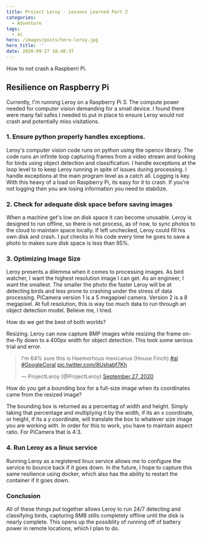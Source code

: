 ```yaml
---
title: Project Leroy - Lessons Learned Part 2
categories:
  - Adventure
tags:
  - ai
hero: /images/posts/hero-leroy.jpg
hero_title: ''
date: 2020-09-27 18:48:37
---
```


<!-- more -->


How to not crash a Raspberri Pi.

<!-- more -->
## Resilience on Raspberry Pi
Currently, I'm running Leroy on a Raspberry Pi 3.  The compute power needed for computer vision demanding for a small device.  I found there were many fail safes I needed to put in place to ensure Leroy would not crash and potentially miss visitations. 

### 1. Ensure python properly handles exceptions.
Leroy's computer vision code runs on python using the opencv library.  The code runs an infinite loop capturing frames from a video stream and looking for birds using object detection and classification.  I handle exceptions at the loop level to to keep Leroy running in spite of issues during processing.  I handle exceptions at the main program level as a catch all.  Logging is key.  With this heavy of a load on Raspberry Pi, its easy for it to crash.  If you're not logging then you are losing information you need to stabilize.  

### 2. Check for adequate disk space before saving images
When a machine get's low on disk space it can become unusable.  Leroy is designed to run offline, so there is not process, as of now, to sync photos to the cloud to maintain space locally.  If left unchecked, Leroy could fill his own disk and crash.  I put checks in his code every time he goes to save a photo to makes sure disk space is less than 95%.

### 3. Optimizing Image Size
Leroy presents a dilemma when it comes to processing images.  As bird watcher, I want the highest resolution image I can get.  As an engineer, I want the smallest.  The smaller the photo the faster Leroy will be at detecting birds and less prone to crashing under the stress of data processing.  PiCamera version 1 is a 5 megapixel camera.  Version 2 is a 8 megapixel.  At full resolution, this is way too much data to run through an object detection model.  Believe me, I tried.

How do we get the best of both worlds?

Resizing.  Leroy can now capture 8MP images while resizing the frame on-the-fly down to a 400px width for object detection.  This took some serious trial and error.  

<blockquote class="twitter-tweet"><p lang="en" dir="ltr">I&#39;m 64% sure this is Haemorhous mexicanus (House Finch) <a href="https://twitter.com/hashtag/ai?src=hash&amp;ref_src=twsrc%5Etfw">#ai</a> <a href="https://twitter.com/hashtag/GoogleCoral?src=hash&amp;ref_src=twsrc%5Etfw">#GoogleCoral</a> <a href="https://t.co/8Ushabf7Kh">pic.twitter.com/8Ushabf7Kh</a></p>&mdash; ProjectLeroy (@ProjectLeroy) <a href="https://twitter.com/ProjectLeroy/status/1310334811714838529?ref_src=twsrc%5Etfw">September 27, 2020</a></blockquote> <script async src="https://platform.twitter.com/widgets.js" charset="utf-8"></script>

How do you get a bounding box for a full-size image when its coordinates came from the resized image? 

The bounding box is returned as a percentag of width and height.  Simply taking that percentage and multiplying it by the width, if its an x coordinate, or height, if its a y coordinate, will translate the box to whatever size image you are working with.  In order for this to work, you have to maintain aspect ratio.  For PiCamera that is 4:3. 

### 4. Run Leroy as a linux service
Running Leroy as a registered linux service allows me to configure the service to bounce back if it goes down.  In the future, I hope to capture this same resilience using docker, which also has the ability to restart the container if it goes down.

### Conclusion
All of these things put together allows Leroy to run 24/7 detecting and classifying birds, capturing 8MB stills completely offline until the disk is nearly complete.  This opens up the possiblity of running off of battery power in remote locations, which I plan to do.